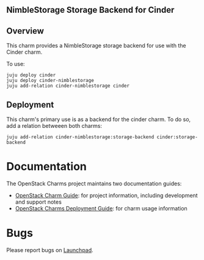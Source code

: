 NimbleStorage Storage Backend for Cinder
-------------------------------

## Overview

This charm provides a NimbleStorage storage backend for use with the Cinder charm.

To use:

    juju deploy cinder
    juju deploy cinder-nimblestorage
    juju add-relation cinder-nimblestorage cinder

## Deployment

This charm's primary use is as a backend for the cinder charm. To do so, add a relation betweeen both charms:

    juju add-relation cinder-nimblestorage:storage-backend cinder:storage-backend

# Documentation

The OpenStack Charms project maintains two documentation guides:

* [OpenStack Charm Guide][cg]: for project information, including development
  and support notes
* [OpenStack Charms Deployment Guide][cdg]: for charm usage information

[cg]: https://docs.openstack.org/charm-guide
[cdg]: https://docs.openstack.org/project-deploy-guide/charm-deployment-guide

# Bugs

Please report bugs on [Launchpad](https://bugs.launchpad.net/charm-cinder-nimblestorage/+filebug).
